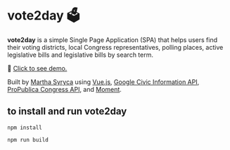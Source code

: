 # vote2day 🗳 

<b>vote2day</b> is a simple Single Page Application (SPA) that helps users find their voting districts, local Congress representatives, polling places, active legislative bills and legislative bills by search term.

🔗 <a href="https://vote2day.netlify.com">Click to see demo.</a>

Built by <a href="https://www.linkedin.com/in/martha-ivana/"> Martha Syryca</a> using <a href="http://vuejs.org">Vue.js</a>, <a href="https://developers.google.com/civic-information">Google Civic Information API</a>, <a href="https://www.propublica.org/datastore/api/propublica-congress-api">ProPublica Congress API</a>, and <a href="https://momentjs.com/">Moment</a>.

## to install and run vote2day 
```
npm install
```
```
npm run build
```
